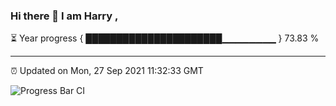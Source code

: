 ### Hi there 👋 I am Harry , 

⏳ Year progress { ██████████████████████▁▁▁▁▁▁▁▁ } 73.83 %

---

⏰ Updated on Mon, 27 Sep 2021 11:32:33 GMT

![Progress Bar CI](https://github.com/duykhang68/duykhang68/workflows/Progress%20Bar%20CI/badge.svg)
